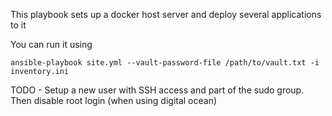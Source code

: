 This playbook sets up a docker host server and deploy several applications to it

You can run it using

    ansible-playbook site.yml --vault-password-file /path/to/vault.txt -i inventory.ini

TODO - Setup a new user with SSH access and part of the sudo group. Then disable root login (when using digital ocean)
